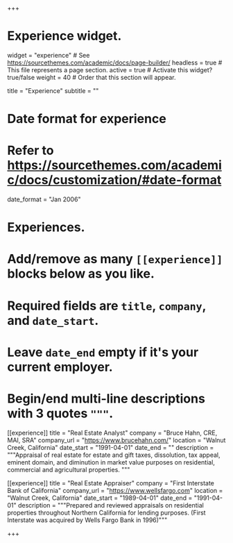 +++
# Experience widget.
widget = "experience"  # See https://sourcethemes.com/academic/docs/page-builder/
headless = true  # This file represents a page section.
active = true  # Activate this widget? true/false
weight = 40  # Order that this section will appear.

title = "Experience"
subtitle = ""

# Date format for experience
#   Refer to https://sourcethemes.com/academic/docs/customization/#date-format
date_format = "Jan 2006"

# Experiences.
#   Add/remove as many `[[experience]]` blocks below as you like.
#   Required fields are `title`, `company`, and `date_start`.
#   Leave `date_end` empty if it's your current employer.
#   Begin/end multi-line descriptions with 3 quotes `"""`.
[[experience]]
  title = "Real Estate Analyst"
  company = "Bruce Hahn, CRE, MAI, SRA"
  company_url = "https://www.brucehahn.com/"
  location = "Walnut Creek, California"
  date_start = "1991-04-01"
  date_end = ""
  description = """Appraisal of real estate for estate and gift taxes, dissolution, tax appeal, eminent domain, and diminution in market value purposes on residential, commercial and agricultural properties. """

[[experience]]
  title = "Real Estate Appraiser"
  company = "First Interstate Bank of California"
  company_url = "https://www.wellsfargo.com"
  location = "Walnut Creek, California"
  date_start = "1989-04-01"
  date_end = "1991-04-01"
  description = """Prepared and reviewed appraisals on residential properties throughout Northern California for lending purposes. (First Interstate was acquired by Wells Fargo Bank in 1996)"""

+++
